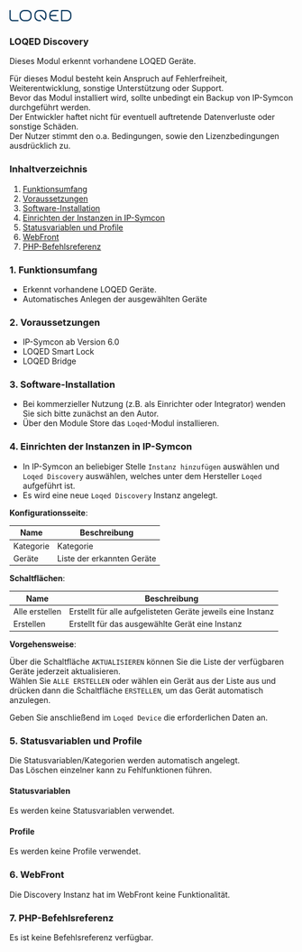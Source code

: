[![Image](../../../imgs/LOQED_logo_20.png)](https://loqed.com)

### LOQED Discovery

Dieses Modul erkennt vorhandene LOQED Geräte.

Für dieses Modul besteht kein Anspruch auf Fehlerfreiheit, Weiterentwicklung, sonstige Unterstützung oder Support.  
Bevor das Modul installiert wird, sollte unbedingt ein Backup von IP-Symcon durchgeführt werden.  
Der Entwickler haftet nicht für eventuell auftretende Datenverluste oder sonstige Schäden.  
Der Nutzer stimmt den o.a. Bedingungen, sowie den Lizenzbedingungen ausdrücklich zu.

### Inhaltverzeichnis

1. [Funktionsumfang](#1-funktionsumfang)
2. [Voraussetzungen](#2-voraussetzungen)
3. [Software-Installation](#3-software-installation)
4. [Einrichten der Instanzen in IP-Symcon](#4-einrichten-der-instanzen-in-ip-symcon)
5. [Statusvariablen und Profile](#5-statusvariablen-und-profile)
6. [WebFront](#6-webfront)
7. [PHP-Befehlsreferenz](#7-php-befehlsreferenz)

### 1. Funktionsumfang

* Erkennt vorhandene LOQED Geräte.
* Automatisches Anlegen der ausgewählten Geräte

### 2. Voraussetzungen

- IP-Symcon ab Version 6.0
- LOQED Smart Lock
- LOQED Bridge

### 3. Software-Installation

* Bei kommerzieller Nutzung (z.B. als Einrichter oder Integrator) wenden Sie sich bitte zunächst an den Autor.
* Über den Module Store das `Loqed`-Modul installieren.

### 4. Einrichten der Instanzen in IP-Symcon

- In IP-Symcon an beliebiger Stelle `Instanz hinzufügen` auswählen und `Loqed Discovery` auswählen, welches unter dem Hersteller `Loqed` aufgeführt ist.
- Es wird eine neue `Loqed Discovery` Instanz angelegt.


__Konfigurationsseite__:

| Name      | Beschreibung               |
|-----------|----------------------------|
| Kategorie | Kategorie                  |
| Geräte    | Liste der erkannten Geräte |

__Schaltflächen__:

| Name           | Beschreibung                                                |
|----------------|-------------------------------------------------------------|
| Alle erstellen | Erstellt für alle aufgelisteten Geräte jeweils eine Instanz |
| Erstellen      | Erstellt für das ausgewählte Gerät eine Instanz             |

__Vorgehensweise__:

Über die Schaltfläche `AKTUALISIEREN` können Sie die Liste der verfügbaren Geräte jederzeit aktualisieren.  
Wählen Sie `ALLE ERSTELLEN` oder wählen ein Gerät aus der Liste aus und drücken dann die Schaltfläche `ERSTELLEN`, um das Gerät automatisch anzulegen.

Geben Sie anschließend im `Loqed Device` die erforderlichen Daten an.

### 5. Statusvariablen und Profile

Die Statusvariablen/Kategorien werden automatisch angelegt.  
Das Löschen einzelner kann zu Fehlfunktionen führen.

#### Statusvariablen

Es werden keine Statusvariablen verwendet.

#### Profile

Es werden keine Profile verwendet.

### 6. WebFront

Die Discovery Instanz hat im WebFront keine Funktionalität.

### 7. PHP-Befehlsreferenz

Es ist keine Befehlsreferenz verfügbar.